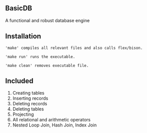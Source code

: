 ## BasicDB

A functional and robust database engine

## Installation

`'make' compiles all relevant files and also calls flex/bison.`

`'make run' runs the executable.`

`'make clean' removes executable file.`


## Included
1. Creating tables
2. Inserting records
3. Deleting records
4. Deleting tables
5. Projecting
6. All relational and arithmetic operators
7. Nested Loop Join, Hash Join, Index Join
